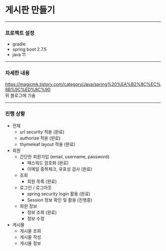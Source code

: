 # 게시판 만들기

---
### 프로젝트 설정
 - gradle
 - spring boot 2.7.5
 - java 11
---
### 자세한 내용
https://magicmk.tistory.com/category/Java/spring%20%EA%B2%8C%EC%8B%9C%ED%8C%90
<br/>
위 블로그에 기술

---
### 진행 상황
 - 전체
   - url security 적용 (완료)
   - authorize 적용 (완료)
   - thymeleaf layout 적용 (완료)
 - 회원
   - 간단한 회원가입 (email, username, password)
     - 패스워드 암호화 (완료)
     - 이메일 중복체크, 유효성 검사 (완료)
   - 조회
     - 회원 목록 (완료)
   - 로그인 / 로그아웃
     - spring security login 활용 (완료)
     - Session 정보 확인 및 활용 (진행중)
   - 회원 정보
     - 정보 조회 (완료)
     - 정보 수정
 - 게시물
   - 게시물 조회
   - 게시물 작성
   - 게시물 정보
   
